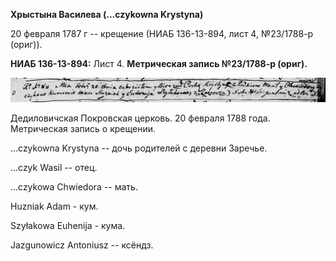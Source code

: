 **Хрыстына Василева (\...czykowna Krystyna)**

20 февраля 1787 г -- крещение (НИАБ 136-13-894, лист 4, №23/1788-р
(ориг)).

**НИАБ 136-13-894:** Лист 4. **Метрическая запись №23/1788-р (ориг).**

![](./media/00377f33a58ab96738fa2d0717b7c24f487344f3.png)

Дедиловичская Покровская церковь. 20 февраля 1788 года. Метрическая
запись о крещении.

\...czykowna Krystyna -- дочь родителей с деревни Заречье.

\...czyk Wasil -- отец.

\...czykowa Chwiedora -- мать.

Huzniak Adam - кум.

Szyłakowa Euhenija - кума.

Jazgunowicz Antoniusz -- ксёндз.

